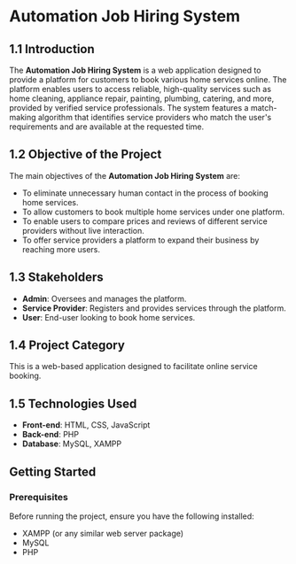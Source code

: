 # Automation Job Hiring System

## 1.1 Introduction

The **Automation Job Hiring System** is a web application designed to provide a platform for customers to book various home services online. The platform enables users to access reliable, high-quality services such as home cleaning, appliance repair, painting, plumbing, catering, and more, provided by verified service professionals. The system features a match-making algorithm that identifies service providers who match the user's requirements and are available at the requested time.

## 1.2 Objective of the Project

The main objectives of the **Automation Job Hiring System** are:
- To eliminate unnecessary human contact in the process of booking home services.
- To allow customers to book multiple home services under one platform.
- To enable users to compare prices and reviews of different service providers without live interaction.
- To offer service providers a platform to expand their business by reaching more users.

## 1.3 Stakeholders

- **Admin**: Oversees and manages the platform.
- **Service Provider**: Registers and provides services through the platform.
- **User**: End-user looking to book home services.

## 1.4 Project Category

This is a web-based application designed to facilitate online service booking.

## 1.5 Technologies Used

- **Front-end**: HTML, CSS, JavaScript
- **Back-end**: PHP
- **Database**: MySQL, XAMPP

## Getting Started

### Prerequisites

Before running the project, ensure you have the following installed:

- XAMPP (or any similar web server package)
- MySQL
- PHP


